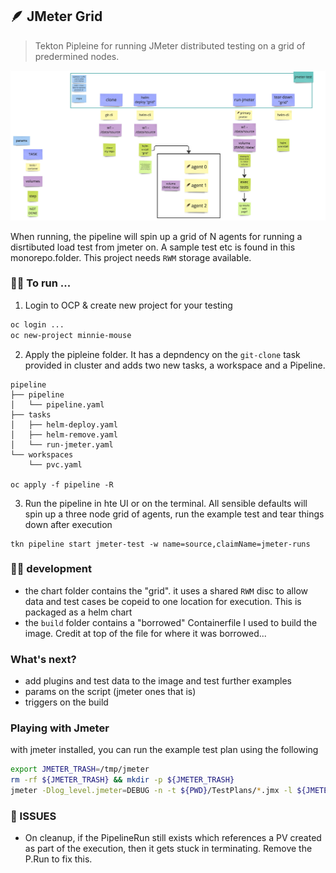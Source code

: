 ## 🪶 JMeter Grid
> Tekton Pipleine for running JMeter distributed testing on a grid of predermined nodes.

![tekton-pipeline](./tekton-pipeline.jpg)

When running, the pipeline will spin up a grid of N agents for running a disrtibuted load test from jmeter on. A sample test etc is found in this monorepo.folder. This project needs `RWM` storage available.  

### 🏃‍♀️ To run ...

1. Login to OCP & create new project for your testing 
```bash
oc login ...
oc new-project minnie-mouse
```

2. Apply the pipleine folder. It has a depndency on the `git-clone` task provided in cluster and adds two new tasks, a workspace and a Pipeline.
```shell
pipeline
├── pipeline
│   └── pipeline.yaml
├── tasks
│   ├── helm-deploy.yaml
│   ├── helm-remove.yaml
│   └── run-jmeter.yaml
└── workspaces
    └── pvc.yaml

oc apply -f pipeline -R
```

3.  Run the pipeline in hte UI or on the terminal. All sensible defaults will spin up a three node grid of agents, run the example test and tear things down after execution
```
tkn pipeline start jmeter-test -w name=source,claimName=jmeter-runs 
```

### 👩‍💻 development
* the chart folder contains the "grid". it uses a shared `RWM` disc to allow data and test cases be copeid to one location for execution. This is packaged as a helm chart
* the `build` folder contains a "borrowed" Containerfile I used to build the image. Credit at top of the file for where it was borrowed...

### What's next?
* add plugins and test data to the image and test further examples
* params on the script (jmeter ones that is)
* triggers on the build

### Playing with Jmeter
with jmeter installed, you can run the example test plan using the following 
```bash
export JMETER_TRASH=/tmp/jmeter
rm -rf ${JMETER_TRASH} && mkdir -p ${JMETER_TRASH}
jmeter -Dlog_level.jmeter=DEBUG -n -t ${PWD}/TestPlans/*.jmx -l ${JMETER_TRASH}/HelloWorld.jtl -j ${JMETER_TRASH}/jmeter.log -Jjmeter.reportgenerator.temp_dir=${JMETER_TRASH} -Jparams.host=en.wikipedia.org -Jparams.num_threads=50 -e -o ${JMETER_TRASH}/report
```

### 🔨 ISSUES
* On cleanup, if the PipelineRun still exists which references a PV created as part of the execution, then it gets stuck in terminating. Remove the P.Run to fix this.
